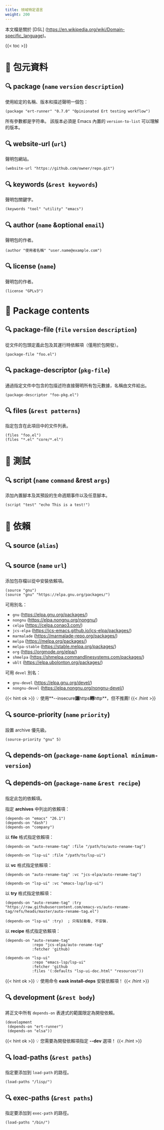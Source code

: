 ```yaml
---
title: 领域特定语言
weight: 200
---
```


本文檔是關於 [DSL] (https://en.wikipedia.org/wiki/Domain-specific_language)。

{{< toc >}}

# 🚩 包元資料

## 🔍 **package** (`name` `version` `description`)

使用給定的名稱、版本和描述聲明一個包：

```elisp
(package "ert-runner" "0.7.0" "Opinionated Ert testing workflow")
```

所有參數都是字符串。 該版本必須是 Emacs 內置的 `version-to-list` 可以理解的版本。

## 🔍 **website-url** (`url`)

聲明包網站。

```elisp
(website-url "https://github.com/owner/repo.git")
```

## 🔍 **keywords** (`&rest keywords`)

聲明包關鍵字。

```elisp
(keywords "tool" "utility" "emacs")
```

## 🔍 **author** (`name` &optional `email`)

聲明包的作者。

```elisp
(author "使用者名稱" "user.name@example.com")
```

## 🔍 **license** (`name`)

聲明包的作者。

```elisp
(license "GPLv3")
```

# 🚩 Package contents

## 🔍 **package-file** (`file` `version` `description`)

從文件的包頭定義此包及其運行時依賴項（僅用於包開發）。

```elisp
(package-file "foo.el")
```

## 🔍 **package-descriptor** (`pkg-file`)

通過指定文件中包含的包描述符直接聲明所有包元數據，名稱由文件給出。

```elisp
(package-descriptor "foo-pkg.el")
```

## 🔍 **files** (`&rest patterns`)

指定包含在此項目中的文件列表。

```elisp
(files "foo.el")
(files "*.el" "core/*.el")
```

# 🚩 測試

## 🔍 **script** (`name` `command` &rest `args`)

添加內置腳本及其預設的生命週期事件以及任意腳本。

```elisp
(script "test" "echo This is a test!")
```

# 🚩 依賴

## 🔍 **source** (`alias`)

## 🔍 **source** (`name` `url`)

添加包存檔以從中安裝依賴項。

```elisp
(source "gnu")
(source "gnu" "https://elpa.gnu.org/packages/")
```

可用別名：

- `gnu` (https://elpa.gnu.org/packages/)
- `nongnu` (https://elpa.nongnu.org/nongnu/)
- `celpa` (https://celpa.conao3.com/)
- `jcs-elpa` (https://jcs-emacs.github.io/jcs-elpa/packages/)
- `marmalade` (https://marmalade-repo.org/packages/)
- `melpa` (https://melpa.org/packages/)
- `melpa-stable` (https://stable.melpa.org/packages/)
- `org` (https://orgmode.org/elpa/)
- `shmelpa` (https://shmelpa.commandlinesystems.com/packages/)
- `ublt` (https://elpa.ubolonton.org/packages/)

可用 `devel` 別名：

- `gnu-devel` (https://elpa.gnu.org/devel/)
- `nongnu-devel` (https://elpa.nongnu.org/nongnu-devel/)

{{< hint ok >}}
💡 使用**--insecure**讓**https**轉**http**，但不推薦!
{{< /hint >}}

## 🔍 **source-priority** (`name` `priority`)

設置 archive 優先級。

```elisp
(source-priority "gnu" 5)
```

## 🔍 **depends-on** (`package-name` `&optional minimum-version`)

## 🔍 **depends-on** (`package-name` `&rest recipe`)

指定此包的依賴項。

指定 **archives** 中列出的依賴項：

```elisp
(depends-on "emacs" "26.1")
(depends-on "dash")
(depends-on "company")
```

以 **file** 格式指定依賴項：

```elisp
(depends-on "auto-rename-tag" :file "/path/to/auto-rename-tag")

(depends-on "lsp-ui" :file "/path/to/lsp-ui")
```

以 **vc** 格式指定依賴項：

```elisp
(depends-on "auto-rename-tag" :vc "jcs-elpa/auto-rename-tag")

(depends-on "lsp-ui" :vc "emacs-lsp/lsp-ui")
```

以 **try** 格式指定依賴項：

```elisp
(depends-on "auto-rename-tag" :try "https://raw.githubusercontent.com/emacs-vs/auto-rename-tag/refs/heads/master/auto-rename-tag.el")

(depends-on "lsp-ui" :try)  ; 只有試看看, 不安裝.
```

以 **recipe** 格式指定依賴項：

```elisp
(depends-on "auto-rename-tag"
            :repo "jcs-elpa/auto-rename-tag"
            :fetcher 'github)

(depends-on "lsp-ui"
            :repo "emacs-lsp/lsp-ui"
            :fetcher 'github
            :files '(:defaults "lsp-ui-doc.html" "resources"))
```

{{< hint ok >}}
💡 使用命令 **eask install-deps** 安裝依賴項！
{{< /hint >}}

## 🔍 **development** (`&rest body`)

將正文中所有 `depends-on` 表達式的範圍限定為開發依賴。

```elisp
(development
 (depends-on "ert-runner")
 (depends-on "elsa"))
```

{{< hint ok >}}
💡 您需要為開發依賴項指定 **--dev** 選項！
{{< /hint >}}

## 🔍 **load-paths** (`&rest paths`)

指定要添加到 `load-path` 的路徑。

```elisp
(load-paths "/lisp/")
```

## 🔍 **exec-paths** (`&rest paths`)

指定要添加到 `exec-path` 的路徑。

```elisp
(load-paths "/bin/")
```
